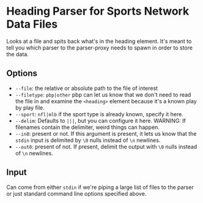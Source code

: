 # Heading Parser for Sports Network Data Files

Looks at a file and spits back what's in the heading element. It's meant to tell you which parser to the parser-proxy needs to spawn in order to store the data.

## Options

* `--file`: the relative or absolute path to the file of interest
* `--filetype`: `pbp|other` pbp can let us know that we don't need to read the file in and examine the `<heading>` element because it's a known play by play file.
* `--sport`: `nfl|mlb` if the sport type is already known, specify it here.
* `--delim`: Defaults to `|||`, but you can configure it here. WARNING: If filenames contain the delimiter, weird things can happen.
* `--in0`: present or not. If this argument is present, it lets us know that the `stdin` input is delimited by `\0` nulls instead of `\n` newlines.
* `--out0`: present of not. If present, delimit the output with `\0` nulls instead of `\n` newlines.

## Input

Can come from either `stdin` if we're piping a large list of files to the parser or just standard command line options specified above.

